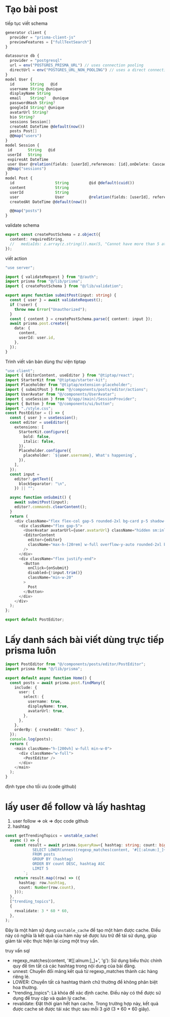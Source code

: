 # Tạo bài post

tiếp tục viết schema

```ts
generator client {
  provider = "prisma-client-js"
  previewFeatures = ["fullTextSearch"]
}

datasource db {
  provider = "postgresql"
  url = env("POSTGRES_PRISMA_URL") // uses connection pooling
  directUrl = env("POSTGRES_URL_NON_POOLING") // uses a direct connection
}
model User {
  id       String   @id
  username String @unique
  displayName String
  email    String?   @unique
  passwordHash String?
  googleId String? @unique
  avatarUrl String?
  bio String?
  sessions Session[]
  createAt DateTime @default(now())
  posts Post[]
  @@map("users")
}
model Session {
 id       String   @id
 userId   String
 expiresAt DateTime
 user User @relation(fields: [userId],references: [id],onDelete: Cascade)
 @@map("sessions")
}
model Post {
  id                  String         @id @default(cuid())
  content             String
  userId              String
  user                User           @relation(fields: [userId], references: [id], onDelete: Cascade)
  createdAt DateTime @default(now())

  @@map("posts")
}
```

validate schema

```ts
export const createPostSchema = z.object({
  content: requiredString,
  //   mediaIds: z.array(z.string()).max(5, "Cannot have more than 5 attachments"),
});
```

viết action

```ts
"use server";

import { validateRequest } from "@/auth";
import prisma from "@/lib/prisma";
import { createPostSchema } from "@/lib/validation";

export async function submitPost(input: string) {
  const { user } = await validateRequest();
  if (!user) {
    throw new Error("Unauthorized");
  }
  const { content } = createPostSchema.parse({ content: input });
  await prisma.post.create({
    data: {
      content,
      userId: user.id,
    },
  });
}
```

Trình viết văn bản dùng thư viện tiptap

```ts
"use client";
import { EditorContent, useEditor } from "@tiptap/react";
import StarterKit from "@tiptap/starter-kit";
import Placeholder from "@tiptap/extension-placeholder";
import { submitPost } from "@/components/posts/editor/actions";
import UserAvatar from "@/components/UserAvatar";
import { useSession } from "@/app/(main)/SessionProvider";
import { Button } from "@/components/ui/button";
import "./style.css";
const PostEditor = () => {
  const { user } = useSession();
  const editor = useEditor({
    extensions: [
      StarterKit.configure({
        bold: false,
        italic: false,
      }),
      Placeholder.configure({
        placeholder: `${user.username}, What's happening`,
      }),
    ],
  });
  const input =
    editor?.getText({
      blockSeparator: "\n",
    }) || "";

  async function onSubmit() {
    await submitPost(input);
    editor?.commands.clearContent();
  }
  return (
    <div className="flex flex-col gap-5 rounded-2xl bg-card p-5 shadow-sm">
      <div className="flex gap-5">
        <UserAvatar avatarUrl={user.avatarUrl} className="hidden sm:inline" />
        <EditorContent
          editor={editor}
          className="max-h-[20rem] w-full overflow-y-auto rounded-2xl bg-background px-5 py-3"
        />
      </div>
      <div className="flex justify-end">
        <Button
          onClick={onSubmit}
          disabled={!input.trim()}
          className="min-w-20"
        >
          Post
        </Button>
      </div>
    </div>
  );
};

export default PostEditor;

```

# Lấy danh sách bài viết dùng trực tiếp prisma luôn

```ts
import PostEditor from "@/components/posts/editor/PostEditor";
import prisma from "@/lib/prisma";

export default async function Home() {
  const posts = await prisma.post.findMany({
    include: {
      user: {
        select: {
          username: true,
          displayName: true,
          avatarUrl: true,
        },
      },
    },
    orderBy: { createdAt: "desc" },
  });
  console.log(posts);
  return (
    <main className="h-[200vh] w-full min-w-0">
      <div className="w-full">
        <PostEditor />
      </div>
    </main>
  );
}

```

định type cho tối ưu (code github)

# lấy user để follow và lấy hashtag

1. user follow => ok => đọc code github
2. hashtag

```ts
const getTrendingTopics = unstable_cache(
  async () => {
    const result = await prisma.$queryRaw<{ hashtag: string; count: bigint }[]>`
            SELECT LOWER(unnest(regexp_matches(content, '#[[:alnum:]_]+', 'g'))) AS hashtag, COUNT(*) AS count
            FROM posts
            GROUP BY (hashtag)
            ORDER BY count DESC, hashtag ASC
            LIMIT 5
        `;
    return result.map((row) => ({
      hashtag: row.hashtag,
      count: Number(row.count),
    }));
  },
  ["trending_topics"],
  {
    revalidate: 3 * 60 * 60,
  },
);
```

Đây là một hàm sử dụng `unstable_cache` để tạo một hàm được cache. Điều này có nghĩa là kết quả của hàm này sẽ được lưu trữ để tái sử dụng, giúp giảm tải việc thực hiện lại cùng một truy vấn.

truy vấn sql 
- regexp_matches(content, '#[[:alnum:]_]+', 'g'): Sử dụng biểu thức chính quy để tìm tất cả các hashtag trong nội dung của bài đăng.
- unnest: Chuyển đổi mảng kết quả từ regexp_matches thành các hàng riêng lẻ.
- LOWER: Chuyển tất cả hashtag thành chữ thường để không phân biệt hoa thường.
- "trending_topics": Là khóa để xác định cache. Điều này có thể được sử dụng để truy cập và quản lý cache.
- revalidate: Đặt thời gian hết hạn cache. Trong trường hợp này, kết quả được cache sẽ được tái xác thực sau mỗi 3 giờ (3 * 60 * 60 giây).